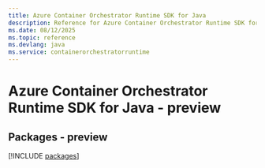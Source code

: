 ```yaml
---
title: Azure Container Orchestrator Runtime SDK for Java
description: Reference for Azure Container Orchestrator Runtime SDK for Java
ms.date: 08/12/2025
ms.topic: reference
ms.devlang: java
ms.service: containerorchestratorruntime
---
```

# Azure Container Orchestrator Runtime SDK for Java - preview
## Packages - preview
[!INCLUDE [packages](container-orchestrator-runtime-index.md)]